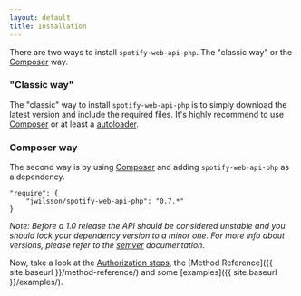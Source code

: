 ```yaml
---
layout: default
title: Installation
---
```


There are two ways to install `spotify-web-api-php`. The "classic way" or the [Composer](https://getcomposer.org/) way.

### "Classic way"
The "classic" way to install `spotify-web-api-php` is to simply download the latest version and include the required files.
It's highly recommend to use [Composer](https://getcomposer.org/) or at least a [autoloader](http://php.net/manual/en/language.oop5.autoload.php).

### Composer way
The second way is by using [Composer](https://getcomposer.org/) and adding `spotify-web-api-php` as a dependency.

    "require": {
        "jwilsson/spotify-web-api-php": "0.7.*"
    }

*Note: Before a 1.0 release the API should be considered unstable and you should lock your dependency version to a minor one. For more info about versions, please refer to the [semver](http://semver.org/) documentation.*

Now, take a look at the [Authorization steps](authorization.html), the [Method Reference]({{ site.baseurl }}/method-reference/) and some [examples]({{ site.baseurl }}/examples/).
